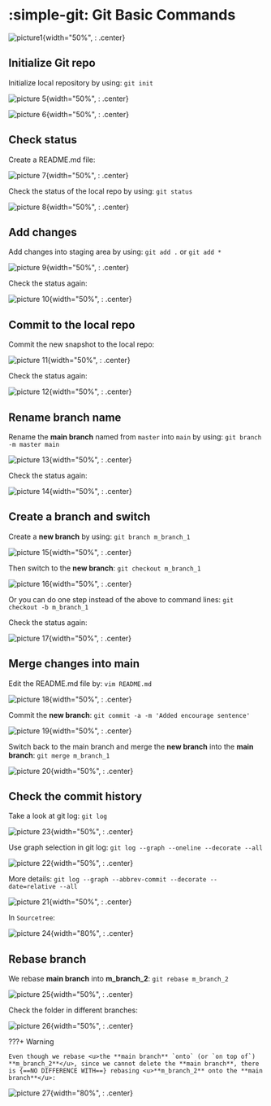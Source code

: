 # **:simple-git: Git Basic Commands**

![picture1](./picutures/time.png){width="50%", : .center} 


## **Initialize Git repo**

Initialize local repository by using: `git init`

![picture 5](pictures/git_init2.png){width="50%", : .center} 

![picture 6](pictures/git_init1.png){width="50%", : .center}    

## **Check status**

Create a README.md file:

![picture 7](pictures/git_status1.png){width="50%", : .center}  

Check the status of the local repo by using: `git status` 

![picture 8](pictures/git_status2.png){width="50%", : .center}  

## **Add changes**

Add changes into staging area by using: `git add .` or `git add *`

![picture 9](pictures/git_add1.png){width="50%", : .center}   

Check the status again: 

![picture 10](pictures/git_add2.png){width="50%", : .center}   


## **Commit to the local repo**

Commit the new snapshot to the local repo:

![picture 11](pictures/git_commit.png){width="50%", : .center}  

Check the status again: 

![picture 12](pictures/git_commit2.png){width="50%", : .center}  

## **Rename branch name**

Rename the **main branch** named from `master` into `main` by using: `git branch -m master main`

![picture 13](pictures/git_rename1.png){width="50%", : .center}  

Check the status again: 

![picture 14](pictures/git_rename2.png){width="50%", : .center}  

## **Create a branch and switch**

Create a **new branch** by using: `git branch m_branch_1`

![picture 15](pictures/git_branch1.png){width="50%", : .center}  

Then switch to the **new branch**: `git checkout m_branch_1`

![picture 16](pictures/git_branch2.png){width="50%", : .center}  

Or you can do one step instead of the above to command lines: `git checkout -b m_branch_1`

Check the status again: 

![picture 17](pictures/git_branch3.png){width="50%", : .center}  

## **Merge changes into main**

Edit the README.md file by: `vim README.md`

![picture 18](pictures/git_merge1.png){width="50%", : .center} 

Commit the **new branch**: `git commit -a -m 'Added encourage sentence'`

![picture 19](pictures/git_merge2.png){width="50%", : .center}  

Switch back to the main branch and merge the **new branch** into the **main branch**: `git merge m_branch_1`

![picture 20](pictures/git_merge3.png){width="50%", : .center}  

## **Check the commit history**

Take a look at git log: `git log`

![picture 23](pictures/git_history1.png){width="50%", : .center}  

Use graph selection in git log: `git log --graph --oneline --decorate --all`

![picture 22](pictures/git_history2.png){width="50%", : .center}  

More details: `git log --graph --abbrev-commit --decorate --date=relative --all`

![picture 21](pictures/git_history.png){width="50%", : .center}  

In `Sourcetree`:

![picture 24](pictures/git_history_sourcetree.png){width="80%", : .center}  


## **Rebase branch**

We rebase **main branch** into **m_branch_2**: `git rebase m_branch_2`

![picture 25](pictures/git_rebase1.png){width="50%", : .center}   

Check the folder in different branches:

![picture 26](pictures/git_rebase2.png.png){width="50%", : .center}   

???+ Warning

    Even though we rebase <u>the **main branch** `onto` (or `on top of`) **m_branch_2**</u>, since we cannot delete the **main branch**, there is {==NO DIFFERENCE WITH==} rebasing <u>**m_branch_2** onto the **main branch**</u>:

![picture 27](pictures/git_rebase3.png){width="80%", : .center}   
